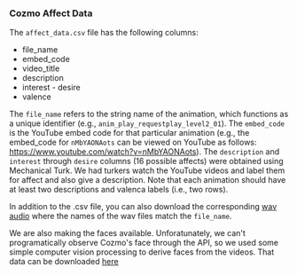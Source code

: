 


### Cozmo Affect Data

The `affect_data.csv` file has the following columns:

- file_name
- embed_code
- video_title
- description
- interest - desire
- valence

The `file_name` refers to the string name of the animation, which functions as a unique identifier (e.g., `anim_play_requestplay_level2_01`). The `embed_code` is the YouTube embed code for that particular animation (e.g., the embed_code for `nMbYAONAots` can be viewed on YouTube as follows: https://www.youtube.com/watch?v=nMbYAONAots). The `description` and `interest` through `desire` columns (16 possible affects) were obtained using Mechanical Turk. We had turkers watch the YouTube videos and label them for affect and also give a description. Note that each animation should have at least two descriptions and valenca labels (i.e., two rows). 

In addition to the .csv file, you can also download the corresponding [wav audio](https://drive.google.com/file/d/1pfR1Q0CnvCnI2sRGxeKSeeFxA73J5ech/view?usp=sharing) where the names of the wav files match the `file_name`. 

We are also making the faces available. Unforatunately, we can't programatically observe Cozmo's face through the API, so we used some simple computer vision processing to derive faces from the videos. That data can be downloaded [here](https://drive.google.com/file/d/1p9cXTDeQSIorQwbJzYlRgNahClJQgJ1U/view?usp=sharing)


